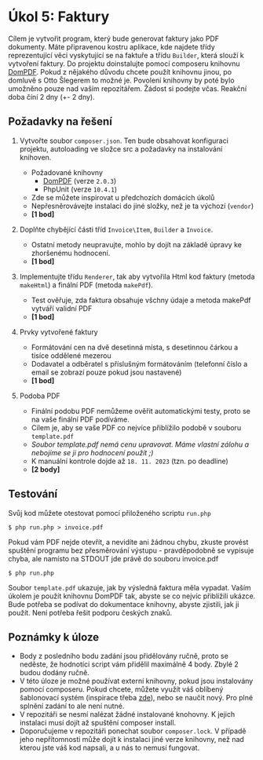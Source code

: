# Úkol 5: Faktury

Cílem je vytvořit program, který bude generovat faktury jako PDF dokumenty. 
Máte připravenou kostru aplikace, kde najdete třídy reprezentující věci vyskytující se na faktuře 
a třídu `Builder`, která slouží k vytvoření faktury. Do projektu doinstalujte pomocí composeru 
knihovnu [DomPDF](https://github.com/dompdf/dompdf). Pokud z nějakého důvodu chcete použít 
knihovnu jinou, po domluvě s Otto Šlegerem to možné je. Povolení knihovny by poté bylo umožněno pouze nad 
vaším repozitářem. Žádost si podejte včas. Reakční doba číní 2 dny (+- 2 dny). 

## Požadavky na řešení
1) Vytvořte soubor `composer.json`. Ten bude obsahovat konfiguraci projektu, autoloading ve složce src a požadavky na instalování knihoven.
   * Požadované knihovny
     * [DomPDF](https://github.com/dompdf/dompdf) (verze `2.0.3`)
     * PhpUnit (verze `10.4.1`)
   * Zde se můžete inspirovat u předchozích domácích úkolů
   * Nepřesněrovávejte instalaci do jiné složky, než je ta výchozí (`vendor`)
   * **[1 bod]**
1) Doplňte chybějící části tříd `Invoice\Item`, `Builder` a `Invoice`.
   * Ostatní metody neupravujte, mohlo by dojít na základě úpravy ke zhoršenému hodnocení.
   * **[1 bod]**

1) Implementujte třídu `Renderer`, tak aby vytvořila Html kod faktury (metoda `makeHtml`) a finální PDF (metoda `makePdf`).
   * Test ověřuje, zda faktura obsahuje všchny údaje a metoda makePdf vytváří validní PDF
   * **[1 bod]**

1) Prvky vytvořené faktury
   - Formátování cen na dvě desetinná místa, s desetinnou čárkou a tisíce oddělené mezerou
   - Dodavatel a odběratel s příslušným formátováním (telefonní číslo a email se zobrazí pouze pokud jsou nastavené)
   * **[1 bod]**
   
1) Podoba PDF
    * Finální podobu PDF nemůžeme ověřit automatickými testy, proto se na vaše finální PDF podíváme.
    * Cílem je, aby se vaše PDF co nejvíce přiblížilo podobě v souboru `template.pdf`
    * *Soubor template.pdf nemá cenu upravovat. Máme vlastní zálohu a nebojíme se ji pro hodnocení použít ;)*
    * K manuální kontrole dojde až `18. 11. 2023` (tzn. po deadline)
    * **[2 body]**

## Testování

Svůj kod můžete otestovat pomocí přiloženého scriptu `run.php`

```
$ php run.php > invoice.pdf
```
Pokud vám PDF nejde otevřít, a nevidíte ani žádnou chybu, zkuste provést spuštění programu bez přesměrování výstupu - pravděpodobně se vypisuje chyba, ale namísto na STDOUT jde právě do souboru invoice.pdf
```
$ php run.php
```

Soubor `template.pdf` ukazuje, jak by výsledná faktura měla vypadat. Vaším úkolem je použít knihovnu DomPDF tak, abyste se co nejvíc přiblížili ukázce. Bude potřeba se podívat do dokumentace knihovny, abyste zjistili, jak ji použít. Není potřeba řešit podporu českých znaků.

## Poznámky k úloze
* Body z posledního bodu zadání jsou přidělovány ručně, proto se neděste, že hodnotíci script vám přidělil maximálně 4 body. Zbylé 2 budou dodány ručně.
* V této úloze je možné používat externí knihovny, pokud jsou instalovány pomocí composeru. Pokud chcete, můžete využít váš oblíbený šablonovací systém (inspirace třeba [zde](https://ourcodeworld.com/articles/read/847/top-7-best-open-source-php-template-engines)), nebo se naučit nový. Pro plné splnění zadání to ale není nutné.
* V repozitáři se nesmí nalézat žádné instalované knohovny. K jejich instalaci musí dojít až spuštění composer install.
* Doporučujeme v repozitáři ponechat soubor `composer.lock`. V případě jeho nepřítomnosti může dojít k instalaci jiné verze knihovny, než nad kterou jste váš kod napsali, a u nás to nemusí fungovat.
